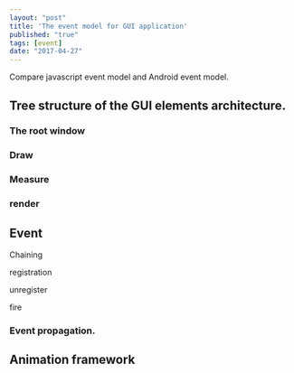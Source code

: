 ```yaml
---
layout: "post"
title: 'The event model for GUI application'
published: "true"
tags: [event]
date: "2017-04-27"
---
```


Compare javascript event model and Android event model.

## Tree structure of the GUI elements architecture.

### The root window

### Draw

### Measure

### render

## Event

Chaining

registration

unregister

fire

### Event propagation.

## Animation framework